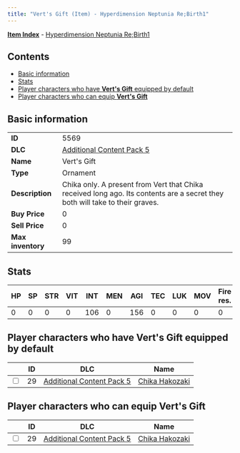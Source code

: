 ```yaml
---
title: "Vert's Gift (Item) - Hyperdimension Neptunia Re;Birth1"
---
```


[**Item Index**](/neptunia/rb1/item/index.html) - [Hyperdimension Neptunia Re;Birth1](/neptunia/rb1)

## Contents

- [Basic information](#basic-information)
- [Stats](#stats)
- [Player characters who have **Vert's Gift** equipped by default](#player-characters-who-have-verts-gift-equipped-by-default)
- [Player characters who can equip **Vert's Gift**](#player-characters-who-can-equip-verts-gift)

## Basic information

|   |   |
| -- | -- |
| **ID** | 5569 |
| **DLC** | [Additional Content Pack 5](/neptunia/rb1/dlc/14-pack5.html) |
| **Name** | Vert's Gift |
| **Type** | Ornament |
| **Description** | Chika only. A present from Vert that Chika received long ago. Its contents are a secret they both will take to their graves. |
| **Buy Price** | 0 |
| **Sell Price** | 0 |
| **Max inventory** | 99 |


## Stats

| HP | SP | STR | VIT | INT | MEN | AGI | TEC | LUK | MOV | Fire res. | Ice res. | Wind res. | Lightning res. |
| -- | -- | --- | --- | --- | --- | --- | --- | --- | --- | --------- | -------- | --------- | -------------- |
| 0 | 0 | 0 | 0 | 106 | 0 | 156 | 0 | 0 | 0 | 0 | 0 | 0 | 0 |


## Player characters who have **Vert's Gift** equipped by default

|    | ID | DLC | Name |
| -- | -- | --- | ---- |
| <input type="checkbox" id="rb1-player-14-29" class="trackbox" /> | 29 | [Additional Content Pack 5](/neptunia/rb1/dlc/14-pack5.html) | [Chika Hakozaki](/neptunia/rb1/player/14-29-chika-hakozaki.html) |


## Player characters who can equip **Vert's Gift**

|    | ID | DLC | Name |
| -- | -- | --- | ---- |
| <input type="checkbox" id="rb1-player-14-29" class="trackbox" /> | 29 | [Additional Content Pack 5](/neptunia/rb1/dlc/14-pack5.html) | [Chika Hakozaki](/neptunia/rb1/player/14-29-chika-hakozaki.html) |
